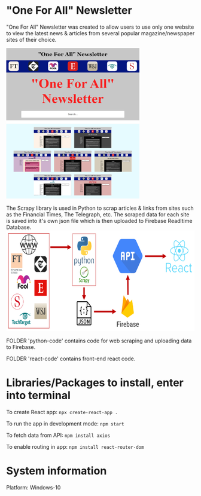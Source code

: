 # "One For All" Newsletter

"One For All" Newsletter was created to allow users to use only one website to view the latest news & articles from several popular magazine/newspaper sites of their choice.

<img src="https://raw.githubusercontent.com/yichen101/Oneforallnewsletter/main/images/Homepage.PNG" width="356" height="200"> <img src="https://raw.githubusercontent.com/yichen101/Oneforallnewsletter/main/images/Tabpages.png" width="356" height="200">

The Scrapy library is used in Python to scrap articles & links from sites such as the Financial Times, The Telegraph, etc. The scraped data for each site is saved into it's own json file which is then uploaded to Firebase Readltime Database.
<img src="https://raw.githubusercontent.com/yichen101/Oneforallnewsletter/main/images/Pipeline.PNG" width="700" height="270">

FOLDER 'python-code' contains code for web scraping and uploading data to Firebase.

FOLDER 'react-code' contains front-end react code.




# Libraries/Packages to install, enter into terminal
To create React app: `npx create-react-app .`

To run the app in development mode: `npm start` 

To fetch data from API: `npm install axios`

To enable routing in app: `npm install react-router-dom`

# System information
Platform: Windows-10
